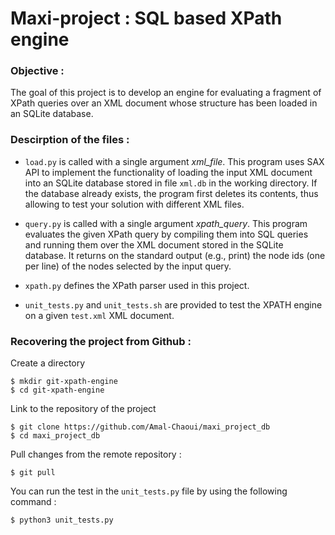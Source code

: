 # Maxi-project : SQL based XPath engine

### Objective : 
The goal of this project is to develop an engine for evaluating a fragment of XPath queries over an
XML document whose structure has been loaded in an SQLite database.

### Descirption of the files : 
* `load.py` is called with a single argument *xml_file*. This program uses SAX API to implement the functionality of loading the input XML document
into an SQLite database stored in file `xml.db` in the working directory. If the database already exists, the program first deletes its contents, 
thus allowing to test your solution with different XML files.

* `query.py` is called with a single argument *xpath_query*. This program evaluates the given XPath query by compiling them into SQL queries
and running them over the XML document stored in the SQLite database. 
It returns on the standard output (e.g., print) the node ids (one per line) of the nodes selected by the input query. 

* `xpath.py` defines the XPath parser used in this project.

* `unit_tests.py` and `unit_tests.sh` are provided to test the XPATH engine on a given `test.xml` XML document. 

### Recovering the project from Github : 
Create a directory

    $ mkdir git-xpath-engine  
    $ cd git-xpath-engine 
    
Link to the repository of the project

    $ git clone https://github.com/Amal-Chaoui/maxi_project_db
    $ cd maxi_project_db  

Pull changes from the remote repository :

    $ git pull
    
You can run the test in the `unit_tests.py` file by using the following command : 

    $ python3 unit_tests.py
